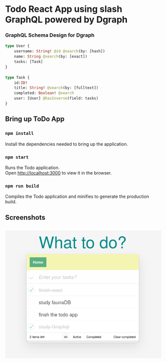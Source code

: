 # Todo React App using slash GraphQL powered by Dgraph


### GraphQL Schema Design for Dgraph


```graphql
type User {
  	username: String! @id @search(by: [hash])
   	name: String @search(by: [exact])
  	tasks: [Task]
}

type Task {
  	id:ID!
    title: String! @search(by: [fulltext])
  	completed: Boolean! @search
  	user: [User] @hasInverse(field: tasks)
}
```


## Bring up ToDo App

### `npm install`

Install the dependencies needed to bring up the application.

### `npm start`

Runs the Todo application.<br />
Open [http://localhost:3000](http://localhost:3000) to view it in the browser.

### `npm run build`

Compiles the Todo application and minifies to generate the production build.

## Screenshots

![Todo App ](./todo_ui.png)
---
